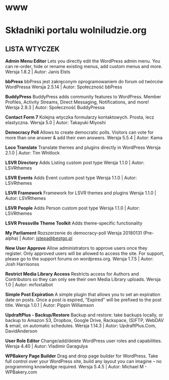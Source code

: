 # www
<h1>Składniki portalu wolniludzie.org</h1>
<h2>LISTA WTYCZEK</h2>

<strong>Admin Menu Editor</strong>
Lets you directly edit the WordPress admin menu. You can re-order, hide or rename existing menus, add custom menus and more.
Wersja 1.8.2 | Autor: Janis Elsts

<strong>bbPress</strong>
bbPress jest zakręconym oprogramowaniem do forum od twórców WordPressa
Wersja 2.5.14 | Autor: Społeczność bbPress

<strong>BuddyPress</strong>
BuddyPress adds community features to WordPress. Member Profiles, Activity Streams, Direct Messaging, Notifications, and more!
Wersja 2.9.3 | Autor: Społeczność BuddyPressa

<strong>Contact Form 7</strong>
Kolejna wtyczka formularzy kontaktowych. Prosta, lecz elastyczna.
Wersja 5.0 | Autor: Takayuki Miyoshi

<strong>Democracy Poll</strong>
Allows to create democratic polls. Visitors can vote for more than one answer &amp; add their own answers.
Wersja 5.5.4 | Autor: Kama

<strong>Loco Translate</strong>
Translate themes and plugins directly in WordPress
Wersja 2.1.0 | Autor: Tim Whitlock

<strong>LSVR Directory</strong>
Adds Listing custom post type
Wersja 1.1.0 | Autor: LSVRthemes

<strong>LSVR Events</strong>
Adds Event custom post type
Wersja 1.1.0 | Autor: LSVRthemes

<strong>LSVR Framework</strong>
Framework for LSVR themes and plugins
Wersja 1.1.0 | Autor: LSVRthemes

<strong>LSVR People</strong>
Adds Person custom post type
Wersja 1.1.0 | Autor: LSVRthemes

<strong>LSVR Pressville Theme Toolkit</strong>
Adds theme-specific functionality

<strong>My Parliament</strong>
Rozszerzenie do democracy-poll
Wersja 20180131 (Pre-alpha) | Autor: jstepa@bestgo.pl

<strong>New User Approve</strong>
Allow administrators to approve users once they register. Only approved users will be allowed to access the site. For support, please go to the support forums on wordpress.org.
Wersja 1.7.5 | Autor: Josh Harrisonss

<strong>Restrict Media Library Access</strong>
Restricts access for Authors and Contributors so they can only see their own Media Library uploads.
Wersja 1.0 | Autor: mrfoxtalbot

<strong>Simple Post Expiration</strong>
A simple plugin that allows you to set an expiration date on posts. Once a post is expired, "Expired" will be prefixed to the post title.
Wersja 1.0.1 | Autor: Pippin Williamson

<strong>UpdraftPlus - Backup/Restore</strong>
Backup and restore: take backups locally, or backup to Amazon S3, Dropbox, Google Drive, Rackspace, (S)FTP, WebDAV &amp; email, on automatic schedules.
Wersja 1.14.3 | Autor: UpdraftPlus.Com, DavidAnderson

<strong>User Role Editor</strong>
Change/add/delete WordPress user roles and capabilities.
Wersja 4.40 | Autor: Vladimir Garagulya

<strong>WPBakery Page Builder</strong>
Drag and drop page builder for WordPress. Take full control over your WordPress site, build any layout you can imagine – no programming knowledge required.
Wersja 5.4.5 | Autor: Michael M - WPBakery.com
